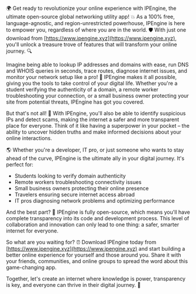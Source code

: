 🌍 Get ready to revolutionize your online experience with IPEngine, the ultimate open-source global networking utility app! 💥 As a 100% free, language-agnostic, and region-unrestricted powerhouse, IPEngine is here to empower you, regardless of where you are in the world. 🛡️ With just one download from [https://www.ipengine.xyz](https://www.ipengine.xyz), you'll unlock a treasure trove of features that will transform your online journey. 🔍

Imagine being able to lookup IP addresses and domains with ease, run DNS and WHOIS queries in seconds, trace routes, diagnose internet issues, and monitor your network setup like a pro! 📡 IPEngine makes it all possible, giving you the tools to take control of your digital life. Whether you're a student verifying the authenticity of a domain, a remote worker troubleshooting your connection, or a small business owner protecting your site from potential threats, IPEngine has got you covered.

But that's not all! 🚀 With IPEngine, you'll also be able to identify suspicious IPs and detect scams, making the internet a safer and more transparent place for everyone. Think of it like having a superpower in your pocket – the ability to uncover hidden truths and make informed decisions about your online interactions.

🌎 Whether you're a developer, IT pro, or just someone who wants to stay ahead of the curve, IPEngine is the ultimate ally in your digital journey. It's perfect for:

* Students looking to verify domain authenticity
* Remote workers troubleshooting connectivity issues
* Small business owners protecting their online presence
* Travelers ensuring secure internet access abroad
* IT pros diagnosing network problems and optimizing performance

And the best part? 🌟 IPEngine is fully open-source, which means you'll have complete transparency into its code and development process. This level of collaboration and innovation can only lead to one thing: a safer, smarter internet for everyone.

So what are you waiting for? ⏰ Download IPEngine today from [https://www.ipengine.xyz](https://www.ipengine.xyz) and start building a better online experience for yourself and those around you. Share it with your friends, communities, and online groups to spread the word about this game-changing app.

Together, let's create an internet where knowledge is power, transparency is key, and everyone can thrive in their digital journey. 🌟
